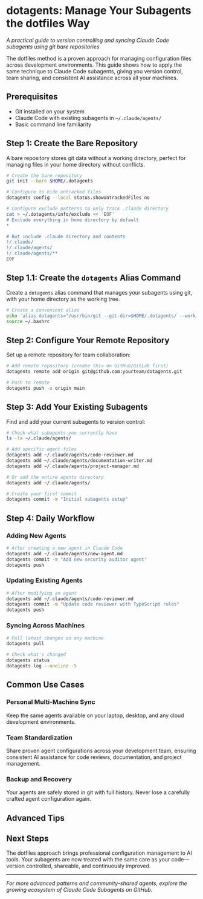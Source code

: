 # dotagents: Manage Your Subagents the dotfiles Way

*A practical guide to version controlling and syncing Claude Code subagents using git bare repositories*

The dotfiles method is a proven approach for managing configuration files across development environments. This guide shows how to apply the same technique to Claude Code subagents, giving you version control, team sharing, and consistent AI assistance across all your machines.

## Prerequisites

- Git installed on your system
- Claude Code with existing subagents in `~/.claude/agents/`
- Basic command line familiarity

## Step 1: Create the Bare Repository

A bare repository stores git data without a working directory, perfect for managing files in your home directory without conflicts.

```bash
# Create the bare repository
git init --bare $HOME/.dotagents

# Configure to hide untracked files
dotagents config --local status.showUntrackedFiles no

# Configure exclude patterns to only track .claude directory
cat > ~/.dotagents/info/exclude << 'EOF'
# Exclude everything in home directory by default
*

# But include .claude directory and contents
!/.claude/
!/.claude/agents/
!/.claude/agents/**
EOF
```

## Step 1.1: Create the `dotagents` Alias Command
Create a `dotagents` alias command that manages your subagents using git, with your home directory as the working tree.

```bash
# Create a convenient alias
echo 'alias dotagents="/usr/bin/git --git-dir=$HOME/.dotagents/ --work-tree=$HOME"' >> ~/.bashrc
source ~/.bashrc

```

## Step 2: Configure Your Remote Repository

Set up a remote repository for team collaboration:

```bash
# Add remote repository (create this on GitHub/GitLab first)
dotagents remote add origin git@github.com:yourteam/dotagents.git

# Push to remote
dotagents push -u origin main
```

## Step 3: Add Your Existing Subagents

Find and add your current subagents to version control:

```bash
# Check what subagents you currently have
ls -la ~/.claude/agents/

# Add specific agent files
dotagents add ~/.claude/agents/code-reviewer.md
dotagents add ~/.claude/agents/documentation-writer.md
dotagents add ~/.claude/agents/project-manager.md

# Or add the entire agents directory
dotagents add ~/.claude/agents/

# Create your first commit
dotagents commit -m "Initial subagents setup"
```

## Step 4: Daily Workflow

### Adding New Agents

```bash
# After creating a new agent in Claude Code
dotagents add ~/.claude/agents/new-agent.md
dotagents commit -m "Add new security auditor agent"
dotagents push
```

### Updating Existing Agents

```bash
# After modifying an agent
dotagents add ~/.claude/agents/code-reviewer.md
dotagents commit -m "Update code reviewer with TypeScript rules"
dotagents push
```

### Syncing Across Machines

```bash
# Pull latest changes on any machine
dotagents pull

# Check what's changed
dotagents status
dotagents log --oneline -5
```

## Common Use Cases

### Personal Multi-Machine Sync
Keep the same agents available on your laptop, desktop, and any cloud development environments.

### Team Standardization
Share proven agent configurations across your development team, ensuring consistent AI assistance for code reviews, documentation, and project management.

### Backup and Recovery
Your agents are safely stored in git with full history. Never lose a carefully crafted agent configuration again.

## Advanced Tips

## Next Steps

The dotfiles approach brings professional configuration management to AI tools. Your subagents are now treated with the same care as your code—version controlled, shareable, and continuously improved.

---

*For more advanced patterns and community-shared agents, explore the growing ecosystem of Claude Code Subagents on GitHub.*